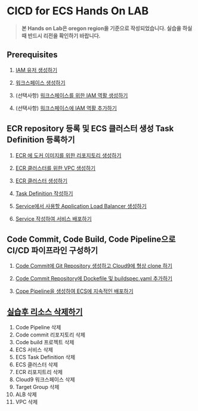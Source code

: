 # CICD for ECS Hands On LAB

> **본 Hands on Lab은 oregon region을 기준으로 작성되었습니다. 실습을 하실 때 반드시 리전을 확인하기 바랍니다.**

## Prerequisites

1. [IAM 유저 생성하기](doc/create-iam-user.md)

2. [워크스페이스 생성하기](doc/create-a-workspace.md)

3. (선택사항) [워크스페이스를 위한 IAM 역활 생성하기](doc/create-an-iam-role-for-your-workspace.md)

4. (선택사항) [워크스페이스에 IAM 역활 추가하기](doc/attach-the-iam-role-to-your-workspace.md)

## ECR repository 등록 및 ECS 클러스터 생성 Task Definition 등록하기

1. [ECR 에 도커 이미지를 위한 리포지토리 생성하기](doc/create-ecr-repository.md)

2. [ECR 클러스터를 위한 VPC 생성하기](doc/create-vpc.md)

3. [ECR 클러스터 생성하기](doc/create-ecr-cluster.md)

4. [Task Definition 작성하기](doc/create-task-definition.md)

5. [Service에서 사용할 Application Load Balancer 생성하기](doc/create-alb.md)

6. [Service 작성하여 서비스 배포하기](doc/create-service.md)

## Code Commit, Code Build, Code Pipeline으로 CI/CD 파이프라인 구성하기

1. [Code Commit에 Git Repository 생성하고 Cloud9에 형상 clone 하기](doc/create-codecommit-repo.md)

2. [Code Commit Repository에 Dockefile 및 buildspec.yaml 추가하기](doc/create-resource-for-build.md)

3. [Cope Pipeline을 생성하여 ECS에 지속적인 배포하기](doc/create-pipeline.md)

## [실습후 리소스 삭제하기](delete)

1. Code Pipeline 삭제
2. Code commit 리포지토리 삭제
3. Code build 프로젝트 삭제
4. ECS 서비스 삭제
5. ECS Task Definition 삭제
6. ECS 클러스터 삭제
7. ECR 리포지트리 삭제
8. Cloud9 워크스페이스 삭제
9. Target Group 삭제
10. ALB 삭제
11. VPC 삭제
